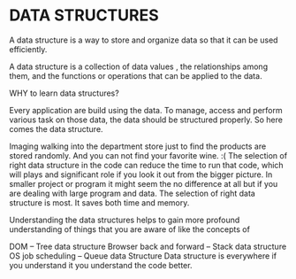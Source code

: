 <h1>﻿DATA STRUCTURES</h1>

<p>A data structure is a way to store and organize data so that it can be used efficiently.</p>
<p>A data structure is a collection of data values , the relationships among them, and the functions or operations that can be applied to the data.</p>

WHY to learn data structures?
<p>Every application are build using the data. To manage, access and perform various task on those data, the data should be structured properly. So here comes the data structure.</p>

<p>Imaging walking into the department store just to find the products are stored randomly. And you can not find your favorite wine. :(
The selection of right data structure in the code can reduce the time to run that code, which will plays and significant role if you look it out from the bigger picture. In smaller project or program it might seem the no difference at all but if you are dealing with large program and data. The selection of right data structure is most. It saves both time and memory. </p>

<p>Understanding the data structures helps to gain more profound understanding of things that you are aware of like the concepts of </p>

DOM – Tree data structure
Browser back and forward – Stack data structure
OS job scheduling – Queue data Structure
Data structure is everywhere if you understand it you understand the code better.

